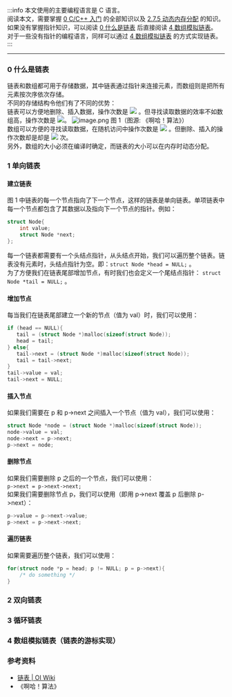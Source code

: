 :::info
本文使用的主要编程语言是 C 语言。<br />阅读本文，需要掌握 [0 C/C++ 入门](https://www.yuque.com/xianyuxuan/coding/cpp-start) 的全部知识以及 [2.7.5 动态内存分配](https://www.yuque.com/xianyuxuan/coding/apd2_7#VsCZy) 的知识。如果没有掌握指针知识，可以阅读 [0 什么是链表](#1eKHn) 后直接阅读 [4 数组模拟链表](#cSHli)。<br />对于一些没有指针的编程语言，同样可以通过 [4 数组模拟链表](#cSHli) 的方式实现链表。
:::

---


### 0 什么是链表
链表和数组都可用于存储数据，其中链表通过指针来连接元素，而数组则是把所有元素按次序依次存储。<br />不同的存储结构令他们有了不同的优势：<br />链表可以方便地删除、插入数据，操作次数是 ![](https://cdn.nlark.com/yuque/__latex/5e079a28737d5dd019a3b8f6133ee55e.svg#card=math&code=O%281%29&height=20&width=34) 。但寻找读取数据的效率不如数组高，操作次数是 ![](https://cdn.nlark.com/yuque/__latex/7ba55e7c64a9405a0b39a1107e90ca94.svg#card=math&code=O%28n%29&height=20&width=36)。
![image.png](./assets/1585989925915-b6d38b49-25b4-4ddc-b375-d35e79762062.png)
图 1（图源: 《啊哈！算法》）<br />数组可以方便的寻找读取数据，在随机访问中操作次数是 ![](https://cdn.nlark.com/yuque/__latex/5e079a28737d5dd019a3b8f6133ee55e.svg#card=math&code=O%281%29&height=20&width=34) 。但删除、插入的操作次数却是却是 ![](https://cdn.nlark.com/yuque/__latex/7ba55e7c64a9405a0b39a1107e90ca94.svg#card=math&code=O%28n%29&height=20&width=36) 次。<br />另外，数组的大小必须在编译时确定，而链表的大小可以在内存时动态分配。


### 1 单向链表

#### 建立链表
图 1 中链表的每一个节点指向了下一个节点，这样的链表是单向链表。单项链表中每一个节点都包含了其数据以及指向下一个节点的指针。例如：
```cpp
struct Node{
    int value;
    struct Node *next;
};
```

每一个链表都需要有一个头结点指针，从头结点开始，我们可以遍历整个链表。链表没有元素时，头结点指针为空。即：`struct Node *head = NULL;` 。<br />为了方便我们在链表尾部增加节点，有时我们也会定义一个尾结点指针： `struct Node *tail = NULL;` 。


#### 增加节点
每当我们在链表尾部建立一个新的节点（值为 val）时，我们可以使用：
```cpp
if (head == NULL){
   tail = (struct Node *)malloc(sizeof(struct Node));
   head = tail;
} else{
   tail->next = (struct Node *)malloc(sizeof(struct Node));
   tail = tail->next;
}
tail->value = val;
tail->next = NULL;
```


#### 插入节点
如果我们需要在 p 和 p->next 之间插入一个节点（值为 val），我们可以使用：
```cpp
struct Node *node = (struct Node *)malloc(sizeof(struct Node));
node->value = val;
node->next = p->next;
p->next = node;
```


#### 删除节点
如果我们需要删除 p 之后的一个节点，我们可以使用：<br />`p->next = p->next->next;` <br />如果我们需要删除节点 p，我们可以使用（即用 p->next 覆盖 p 后删除 p->next）：
```cpp
p->value = p->next->value;
p->next = p->next->next;
```


#### 遍历链表
如果需要遍历整个链表，我们可以使用：
```cpp
for(struct node *p = head; p != NULL; p = p->next){
    /* do something */
}
```


### 2 双向链表


### 3 循环链表


### 4 数组模拟链表（链表的游标实现）


### 参考资料

- [链表 | OI Wiki](https://oi-wiki.org/ds/linked-list/)
- 《啊哈！算法》
